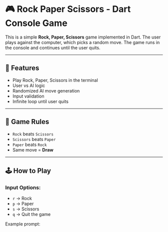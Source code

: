 # 🎮 Rock Paper Scissors - Dart Console Game

This is a simple **Rock, Paper, Scissors** game implemented in Dart. The user plays against the computer, which picks a random move. The game runs in the console and continues until the user quits.

---

## 🚀 Features

- Play Rock, Paper, Scissors in the terminal
- User vs AI logic
- Randomized AI move generation
- Input validation
- Infinite loop until user quits

---

## 🧠 Game Rules

- `Rock` beats `Scissors`
- `Scissors` beats `Paper`
- `Paper` beats `Rock`
- Same move = **Draw**

---

## 🕹️ How to Play

### Input Options:
- `r` → Rock  
- `p` → Paper  
- `s` → Scissors  
- `q` → Quit the game  

Example prompt:
